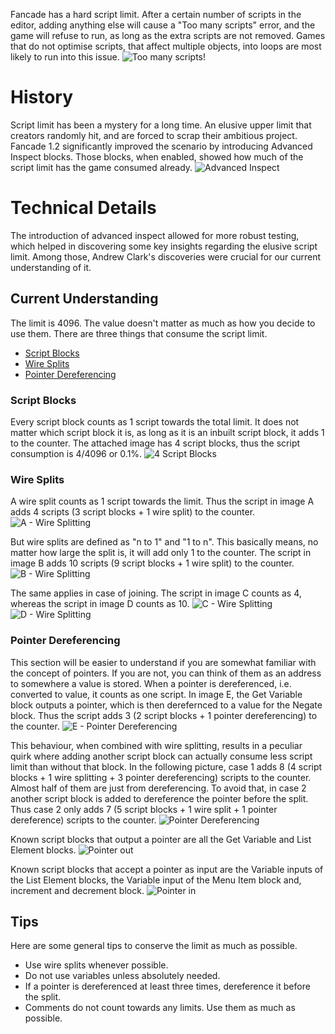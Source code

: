 Fancade has a hard script limit. After a certain number of scripts in the editor, adding anything else will cause a "Too many scripts" error, and the game will refuse to run, as long as the extra scripts are not removed. Games that do not optimise scripts, that affect multiple objects, into loops are most likely to run into this issue.
![Too many scripts!](https://cdn.discordapp.com/attachments/852037487987392529/852037576935211018/Too_many_scripts.png)

# History
Script limit has been a mystery for a long time. An elusive upper limit that creators randomly hit, and are forced to scrap their ambitious project. Fancade 1.2 significantly improved the scenario by introducing Advanced Inspect blocks. Those blocks, when enabled, showed how much of the script limit has the game consumed already.
![Advanced Inspect](https://cdn.discordapp.com/attachments/852037487987392529/852039104958824478/Screenshot_20210609-094759_Fancade.png)

# Technical Details
The introduction of advanced inspect allowed for more robust testing, which helped in discovering some key insights regarding the elusive script limit. Among those, Andrew Clark's discoveries were crucial for our current understanding of it.

## Current Understanding
The limit is 4096. The value doesn't matter as much as how you decide to use them. There are three things that consume the script limit.

* [Script Blocks](https://www.fancade.com/wiki/Script/Script%20Limit.md#script-blocks)
* [Wire Splits](https://www.fancade.com/wiki/Script/Script%20Limit.md#wire-splits)
* [Pointer Dereferencing](https://www.fancade.com/wiki/Script/Script%20Limit.md#pointer-dereferencing)

### Script Blocks
Every script block counts as 1 script towards the total limit. It does not matter which script block it is, as long as it is an inbuilt script block, it adds 1 to the counter. The attached image has 4 script blocks, thus the script consumption is 4/4096 or 0.1%.
![4 Script Blocks](https://cdn.discordapp.com/attachments/852037487987392529/855423620397662238/Screenshot_20210618-113130_Fancade.png)

### Wire Splits
A wire split counts as 1 script towards the limit. Thus the script in image A adds 4 scripts (3 script blocks + 1 wire split) to the counter.
![A - Wire Splitting](https://cdn.discordapp.com/attachments/852037487987392529/855423620692443156/Screenshot_20210618-113313_Fancade.png)

But wire splits are defined as "n to 1" and "1 to n". This basically means, no matter how large the split is, it will add only 1 to the counter. The script in image B adds 10 scripts (9 script blocks + 1 wire split) to the counter.
![B - Wire Splitting](https://cdn.discordapp.com/attachments/852037487987392529/855423621173739530/Screenshot_20210618-113424_Fancade.png)

The same applies in case of joining. The script in image C counts as 4, whereas the script in image D counts as 10.
![C - Wire Splitting](https://cdn.discordapp.com/attachments/852037487987392529/855423621433393172/Screenshot_20210618-113611_Fancade.png)
![D - Wire Splitting](https://cdn.discordapp.com/attachments/852037487987392529/855423621639569408/Screenshot_20210618-113747_Fancade.png)

### Pointer Dereferencing
This section will be easier to understand if you are somewhat familiar with the concept of pointers. If you are not, you can think of them as an address to somewhere a value is stored.
When a pointer is dereferenced, i.e. converted to value, it counts as one script. In image E, the Get Variable block outputs a pointer, which is then derefernced to a value for the Negate block. Thus the script adds 3 (2 script blocks + 1 pointer dereferencing) to the counter.
![E - Pointer Dereferencing](https://cdn.discordapp.com/attachments/852037487987392529/855423621933301760/Screenshot_20210618-113952_Fancade.png)

This behaviour, when combined with wire splitting, results in a peculiar quirk where adding another script block can actually consume less script limit than without that block. In the following picture, case 1 adds 8 (4 script blocks + 1 wire splitting + 3 pointer dereferencing) scripts to the counter. Almost half of them are just from dereferencing. To avoid that, in case 2 another script block is added to dereference the pointer before the split. Thus case 2 only adds 7 (5 script blocks + 1 wire split + 1 pointer dereference) scripts to the counter.
![Pointer Dereferencing](https://cdn.discordapp.com/attachments/852037487987392529/855440742431064094/Screenshot_20210618-130458_Fancade.png)

Known script blocks that output a pointer are all the Get Variable and List Element blocks.
![Pointer out](https://cdn.discordapp.com/attachments/852037487987392529/855444701309829170/Screenshot_20210618-192013_Fancade.png)

Known script blocks that accept a pointer as input are the Variable inputs of the List Element blocks, the Variable input of the Menu Item block and, increment and decrement block.
![Pointer in](https://media.discordapp.net/attachments/852037487987392529/855655587852451840/Screenshot_20210619-091908_Fancade.png)

## Tips
Here are some general tips to conserve the limit as much as possible.

* Use wire splits whenever possible.
* Do not use variables unless absolutely needed.
* If a pointer is dereferenced at least three times, dereference it before the split.
* Comments do not count towards any limits. Use them as much as possible.
